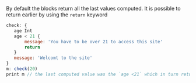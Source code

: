 By default the blocks return all the last values computed. It is possible to return earlier by using the `return` keyword

```js
check: {
   age Int
   age < 21 {
       message: 'You have to be over 21 to access this site'
	   return
   }
   message: 'Welcomt to the site'
}
m: check(20)
print m // the last computed value was the `age <21` which in turn returned `message: 'You have to be... '`
```

